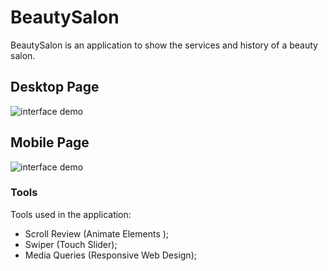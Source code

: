 # BeautySalon

BeautySalon is an application to show the services and history of a beauty salon.

## Desktop Page

![interface demo](demo/BeautySalon.gif)

## Mobile Page

![interface demo](demo/BeautySalonMobile.gif)

### Tools

Tools used in the application:

- Scroll Review (Animate Elements );
- Swiper (Touch Slider);
- Media Queries (Responsive Web Design);
